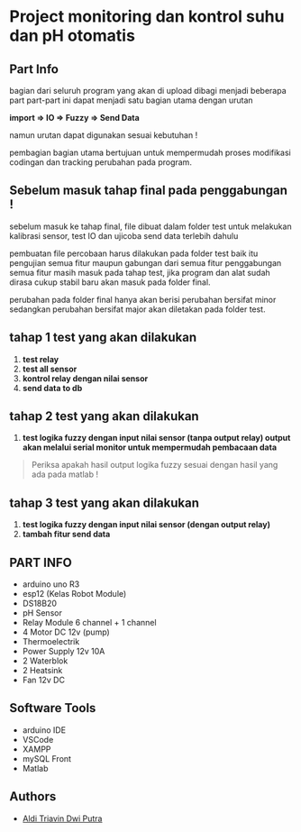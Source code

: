 # Project monitoring dan kontrol suhu dan pH otomatis

## Part Info

bagian dari seluruh program yang akan di upload dibagi menjadi beberapa part
part-part ini dapat menjadi satu bagian utama dengan urutan

**import => IO => Fuzzy => Send Data**

namun urutan dapat digunakan sesuai kebutuhan !

pembagian bagian utama bertujuan untuk mempermudah proses modifikasi codingan dan tracking perubahan pada program.

## Sebelum masuk tahap final pada penggabungan !

sebelum masuk ke tahap final, file dibuat dalam folder test untuk melakukan kalibrasi sensor, test IO dan ujicoba send data 
terlebih dahulu

pembuatan file percobaan harus dilakukan pada folder test baik itu pengujian semua fitur maupun gabungan dari semua fitur
penggabungan semua fitur masih masuk pada tahap test, jika program dan alat sudah dirasa cukup stabil baru akan masuk pada folder final.

perubahan pada folder final hanya akan berisi perubahan bersifat minor sedangkan perubahan bersifat major akan diletakan pada folder test.

## tahap 1 test yang akan dilakukan 

1. **test relay** 
2. **test all sensor** 
3. **kontrol relay dengan nilai sensor**
4. **send data to db**

## tahap 2 test yang akan dilakukan 

1. **test logika fuzzy dengan input nilai sensor (tanpa output relay) output akan melalui serial monitor untuk mempermudah pembacaan data**

>Periksa apakah hasil output logika fuzzy sesuai dengan hasil yang ada pada matlab !

## tahap 3 test yang akan dilakukan 

1. **test logika fuzzy dengan input nilai sensor (dengan output relay)**
2.  **tambah fitur send data** 

## PART INFO

* arduino uno R3
* esp12 (Kelas Robot Module)
* DS18B20
* pH Sensor
* Relay Module 6 channel + 1 channel
* 4 Motor DC 12v (pump)
* Thermoelectrik
* Power Supply 12v 10A
* 2 Waterblok
* 2 Heatsink
* Fan 12v DC

## Software Tools

* arduino IDE
* VSCode
* XAMPP
* mySQL Front
* Matlab
## Authors

- [Aldi Triavin Dwi Putra](https://www.https://github.com/triavin)